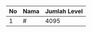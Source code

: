 | No | Nama            | Jumlah Level |
|----|-----------------|--------------|
| 1  | #    |    4095        |
